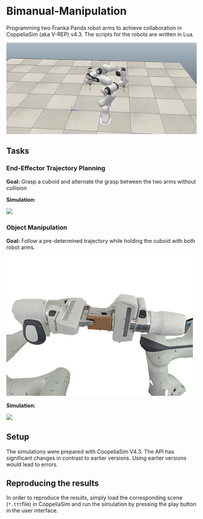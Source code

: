 # Bimanual-Manipulation
Programming two Franka Panda robot arms to achieve collaboration in CoppeliaSim (aka V-REP) v4.3. The scripts for the robots are written in Lua.

![](./images/intro.gif)
## Tasks
### End-Effector Trajectory Planning
**Goal:** Grasp a cuboid and alternate the grasp between the two arms without collision

**Simulation:**

![](./images/eetp.gif)

### Object Manipulation
**Goal:** Follow a pre-determined trajectory while holding the cuboid with both robot arms. 

![](./images/figure.jpg)

**Simulation:**

![](./images/om.gif)

## Setup
The simulations were prepared with CoopeliaSim V4.3. The API has significant changes in contrast to earlier versions. Using earlier versions would lead to errors.
## Reproducing the results
In order to reproduce the results, simply load the corresponding scene (`*.ttt`file) in CoppeliaSim and run the simulation by pressing the play button in the user interface.
